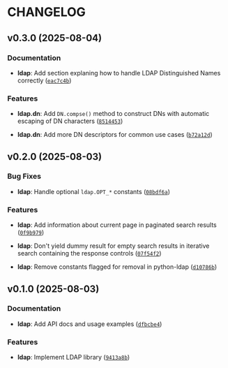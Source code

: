 # CHANGELOG

<!-- version list -->

## v0.3.0 (2025-08-04)

### Documentation

- **ldap**: Add section explaning how to handle LDAP Distinguished Names correctly
  ([`eac7c4b`](https://github.com/Free-IAM/freeiam/commit/eac7c4bca6c80c1992f911ba204688eaed35e167))

### Features

- **ldap.dn**: Add `DN.compse()` method to construct DNs with automatic escaping of DN characters
  ([`8514453`](https://github.com/Free-IAM/freeiam/commit/85144538d05ea8388fad2c416eb88b9b3460c366))

- **ldap.dn**: Add more DN descriptors for common use cases
  ([`b72a12d`](https://github.com/Free-IAM/freeiam/commit/b72a12d76a5aa25bcf80eb9803f20360f04b730a))


## v0.2.0 (2025-08-03)

### Bug Fixes

- **ldap**: Handle optional `ldap.OPT_*` constants
  ([`08bdf6a`](https://github.com/Free-IAM/freeiam/commit/08bdf6ad94f93a88cba8c989a59008ac3b63a0fd))

### Features

- **ldap**: Add information about current page in paginated search results
  ([`0f9b979`](https://github.com/Free-IAM/freeiam/commit/0f9b97923d0713648f94756e8330d9a5b1b15403))

- **ldap**: Don't yield dummy result for empty search results in iterative search containing the
  response controls
  ([`07f54f2`](https://github.com/Free-IAM/freeiam/commit/07f54f2040be46a53f25e7a7d677e251bb31a588))

- **ldap**: Remove constants flagged for removal in python-ldap
  ([`d10786b`](https://github.com/Free-IAM/freeiam/commit/d10786b7898134d8b90196d7f4ae4029e3f9974e))


## v0.1.0 (2025-08-03)

### Documentation

- **ldap**: Add API docs and usage examples
  ([`dfbcbe4`](https://github.com/Free-IAM/freeiam/commit/dfbcbe40fb8ba95828e9dd095e8b88c3dff4a82c))

### Features

- **ldap**: Implement LDAP library
  ([`9413a8b`](https://github.com/Free-IAM/freeiam/commit/9413a8b8b8c339d220449aa5a7a557a0f7060a02))
